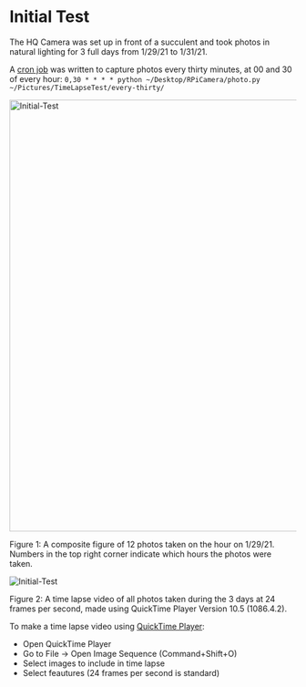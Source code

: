 # Initial Test

The HQ Camera was set up in front of a succulent and took photos in natural lighting for 3 full days from 1/29/21 to 1/31/21.

A [cron job](https://en.wikipedia.org/wiki/Cron) was written to capture photos every thirty minutes, at 00 and 30 of every hour: `0,30 * * * * python ~/Desktop/RPiCamera/photo.py ~/Pictures/TimeLapseTest/every-thirty/`

<img width="758" alt="Initial-Test" src="https://user-images.githubusercontent.com/66045478/125981401-34af4993-21b3-4744-93b7-e32eae66863a.png">

Figure 1: A composite figure of 12 photos taken on the hour on 1/29/21. Numbers in the top right corner indicate which hours the photos were taken.

![Initial-Test](https://user-images.githubusercontent.com/66045478/125992504-847580a3-2b97-47c1-89dc-cf9c612d02ac.gif)

Figure 2: A time lapse video of all photos taken during the 3 days at 24 frames per second, made using QuickTime Player Version 10.5 (1086.4.2).

To make a time lapse video using [QuickTime Player](https://en.wikipedia.org/wiki/QuickTime):
- Open QuickTime Player
- Go to File -> Open Image Sequence (Command+Shift+O)
- Select images to include in time lapse
- Select feautures (24 frames per second is standard)
